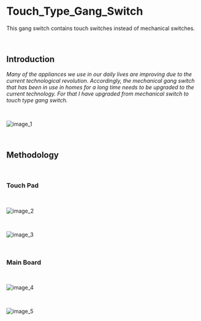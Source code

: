 # Touch_Type_Gang_Switch
This gang switch contains touch switches instead of mechanical switches.

&nbsp;

## Introduction
*Many of the appliances we use in our daily lives are improving due to the current technological revolution.  Accordingly, the mechanical gang switch that has been in use in homes for a long time needs to be upgraded to the current technology.  For that I have upgraded from mechanical switch to touch type gang switch.*

&nbsp;

![image_1]()

&nbsp;

## Methodology

&nbsp;

### Touch Pad

&nbsp;

![image_2]()

&nbsp;

![image_3]()

&nbsp;

### Main Board

&nbsp;

![image_4]()

&nbsp;

![image_5]()

&nbsp;
